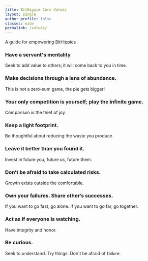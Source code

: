 ```yaml
---
title: BitHippie Core Values
layout: single
author_profile: false 
classes: wide
permalink: /values/
---
```


A guide for empowering BitHippies

### Have a servant's mentality
Seek to add value to others; it will come back to you in time.

### Make decisions through a lens of abundance.
This is not a zero-sum game, the pie gets bigger!

### Your only competition is yourself; play the infinite game.
Comparison is the thief of joy.

### Keep a light footprint.
Be thoughtful about reducing the waste you produce. 

### Leave it better than you found it.
Invest in future you, future us, future them.

### Don’t be afraid to take calculated risks. 
Growth exists outside the comfortable. 

### Own your failures. Share other’s successes.
If you want to go fast, go alone. If you want to go far, go together.

### Act as if everyone is watching. 
Have integrity and honor.

### Be curious.
Seek to understand. Try things. Don't be afraid of failure.
